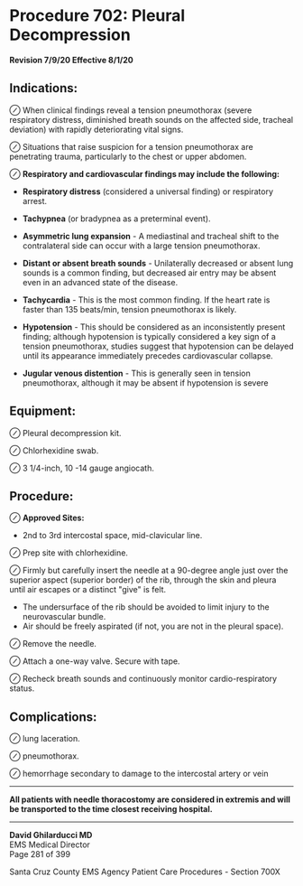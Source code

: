 # Procedure 702: Pleural Decompression

**Revision 7/9/20 Effective 8/1/20**

## Indications:

⊘ When clinical findings reveal a tension pneumothorax (severe respiratory distress, diminished breath sounds on the affected side, tracheal deviation) with rapidly deteriorating vital signs.

⊘ Situations that raise suspicion for a tension pneumothorax are penetrating trauma, particularly to the chest or upper abdomen.

⊘ **Respiratory and cardiovascular findings may include the following:**

- **Respiratory distress** (considered a universal finding) or respiratory arrest.

- **Tachypnea** (or bradypnea as a preterminal event).

- **Asymmetric lung expansion** - A mediastinal and tracheal shift to the contralateral side can occur with a large tension pneumothorax.

- **Distant or absent breath sounds** - Unilaterally decreased or absent lung sounds is a common finding, but decreased air entry may be absent even in an advanced state of the disease.

- **Tachycardia** - This is the most common finding. If the heart rate is faster than 135 beats/min, tension pneumothorax is likely.

- **Hypotension** - This should be considered as an inconsistently present finding; although hypotension is typically considered a key sign of a tension pneumothorax, studies suggest that hypotension can be delayed until its appearance immediately precedes cardiovascular collapse.

- **Jugular venous distention** - This is generally seen in tension pneumothorax, although it may be absent if hypotension is severe

## Equipment:

⊘ Pleural decompression kit.

⊘ Chlorhexidine swab.

⊘ 3 1/4-inch, 10 -14 gauge angiocath.

## Procedure:

⊘ **Approved Sites:**
- 2nd to 3rd intercostal space, mid-clavicular line.

⊘ Prep site with chlorhexidine.

⊘ Firmly but carefully insert the needle at a 90-degree angle just over the superior aspect (superior border) of the rib, through the skin and pleura until air escapes or a distinct "give" is felt.
- The undersurface of the rib should be avoided to limit injury to the neurovascular bundle.
- Air should be freely aspirated (if not, you are not in the pleural space).

⊘ Remove the needle.

⊘ Attach a one-way valve. Secure with tape.

⊘ Recheck breath sounds and continuously monitor cardio-respiratory status.

## Complications:

⊘ lung laceration.

⊘ pneumothorax.

⊘ hemorrhage secondary to damage to the intercostal artery or vein

---

**All patients with needle thoracostomy are considered in extremis and will be transported to the time closest receiving hospital.**

---

**David Ghilarducci MD**  
EMS Medical Director  
Page 281 of 399

Santa Cruz County EMS Agency Patient Care Procedures - Section 700X

